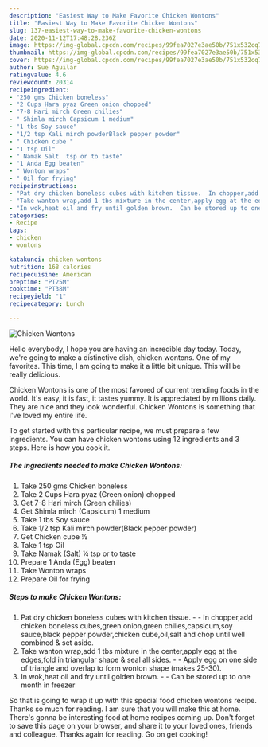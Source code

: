 ```yaml
---
description: "Easiest Way to Make Favorite Chicken Wontons"
title: "Easiest Way to Make Favorite Chicken Wontons"
slug: 137-easiest-way-to-make-favorite-chicken-wontons
date: 2020-11-12T17:48:28.236Z
image: https://img-global.cpcdn.com/recipes/99fea7027e3ae50b/751x532cq70/chicken-wontons-recipe-main-photo.jpg
thumbnail: https://img-global.cpcdn.com/recipes/99fea7027e3ae50b/751x532cq70/chicken-wontons-recipe-main-photo.jpg
cover: https://img-global.cpcdn.com/recipes/99fea7027e3ae50b/751x532cq70/chicken-wontons-recipe-main-photo.jpg
author: Sue Aguilar
ratingvalue: 4.6
reviewcount: 20314
recipeingredient:
- "250 gms Chicken boneless"
- "2 Cups Hara pyaz Green onion chopped"
- "7-8 Hari mirch Green chilies"
- " Shimla mirch Capsicum 1 medium"
- "1 tbs Soy sauce"
- "1/2 tsp Kali mirch powderBlack pepper powder"
- " Chicken cube "
- "1 tsp Oil"
- " Namak Salt  tsp or to taste"
- "1 Anda Egg beaten"
- " Wonton wraps"
- " Oil for frying"
recipeinstructions:
- "Pat dry chicken boneless cubes with kitchen tissue.  In chopper,add chicken boneless cubes,green onion,green chilies,capsicum,soy sauce,black pepper powder,chicken cube,oil,salt and chop until well combined &amp; set aside."
- "Take wanton wrap,add 1 tbs mixture in the center,apply egg at the edges,fold in triangular shape &amp; seal all sides.  Apply egg on one side of triangle and overlap to form wonton shape (makes 25-30)."
- "In wok,heat oil and fry until golden brown.  Can be stored up to one month in freezer"
categories:
- Recipe
tags:
- chicken
- wontons

katakunci: chicken wontons 
nutrition: 168 calories
recipecuisine: American
preptime: "PT25M"
cooktime: "PT38M"
recipeyield: "1"
recipecategory: Lunch

---
```



![Chicken Wontons](https://img-global.cpcdn.com/recipes/99fea7027e3ae50b/751x532cq70/chicken-wontons-recipe-main-photo.jpg)

Hello everybody, I hope you are having an incredible day today. Today, we're going to make a distinctive dish, chicken wontons. One of my favorites. This time, I am going to make it a little bit unique. This will be really delicious.

Chicken Wontons is one of the most favored of current trending foods in the world. It's easy, it is fast, it tastes yummy. It is appreciated by millions daily. They are nice and they look wonderful. Chicken Wontons is something that I've loved my entire life.




To get started with this particular recipe, we must prepare a few ingredients. You can have chicken wontons using 12 ingredients and 3 steps. Here is how you cook it.

<!--inarticleads1-->

##### The ingredients needed to make Chicken Wontons:

1. Take 250 gms Chicken boneless
1. Take 2 Cups Hara pyaz (Green onion) chopped
1. Get 7-8 Hari mirch (Green chilies)
1. Get  Shimla mirch (Capsicum) 1 medium
1. Take 1 tbs Soy sauce
1. Take 1/2 tsp Kali mirch powder(Black pepper powder)
1. Get  Chicken cube ½
1. Take 1 tsp Oil
1. Take  Namak (Salt) ¼ tsp or to taste
1. Prepare 1 Anda (Egg) beaten
1. Take  Wonton wraps
1. Prepare  Oil for frying




<!--inarticleads2-->

##### Steps to make Chicken Wontons:

1. Pat dry chicken boneless cubes with kitchen tissue. -  - In chopper,add chicken boneless cubes,green onion,green chilies,capsicum,soy sauce,black pepper powder,chicken cube,oil,salt and chop until well combined &amp; set aside.
1. Take wanton wrap,add 1 tbs mixture in the center,apply egg at the edges,fold in triangular shape &amp; seal all sides. -  - Apply egg on one side of triangle and overlap to form wonton shape (makes 25-30).
1. In wok,heat oil and fry until golden brown. -  - Can be stored up to one month in freezer




So that is going to wrap it up with this special food chicken wontons recipe. Thanks so much for reading. I am sure that you will make this at home. There's gonna be interesting food at home recipes coming up. Don't forget to save this page on your browser, and share it to your loved ones, friends and colleague. Thanks again for reading. Go on get cooking!
